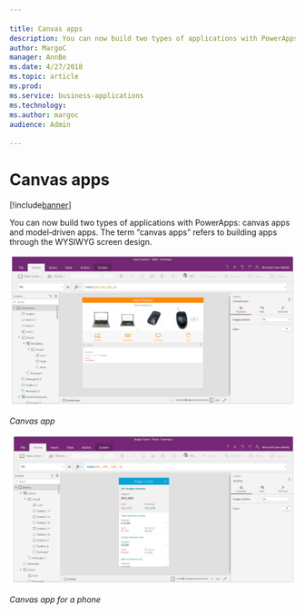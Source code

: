 ```yaml
---

title: Canvas apps
description: You can now build two types of applications with PowerApps: canvas apps and model‑driven apps.
author: MargoC
manager: AnnBe
ms.date: 4/27/2018
ms.topic: article
ms.prod: 
ms.service: business-applications
ms.technology: 
ms.author: margoc
audience: Admin

---
```

#  Canvas apps




[!include[banner](../../../../includes/banner.md)]

You can now build two types of applications with PowerApps: canvas apps and
model‑driven apps. The term “canvas apps” refers to building apps through the
WYSIWYG screen design.

![A screenshot of a Canvas app](media/index-1.png "A screenshot of a Canvas app")
<!-- Picture 7 -->


*Canvas app*

![A screenshot of building a mobile device Canvas app](media/index-2.png "A screenshot of building a mobile device Canvas app")
<!-- Picture 8 -->


*Canvas app for a phone*
